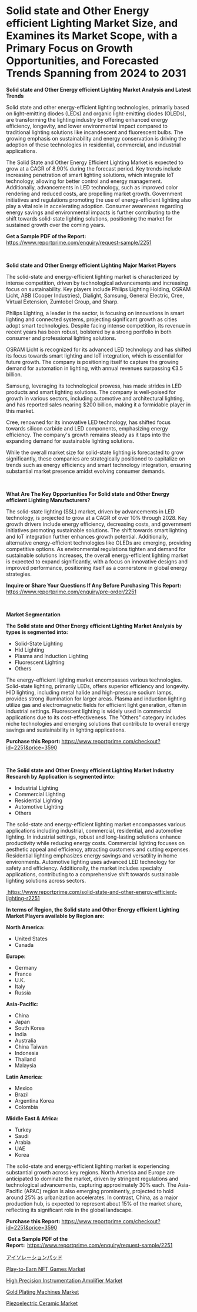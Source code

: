 <p><h1>Solid state and Other Energy efficient Lighting Market Size, and Examines its Market Scope, with a Primary Focus on Growth Opportunities, and Forecasted Trends Spanning from 2024 to 2031</h1></p><p><strong>Solid state and Other Energy efficient Lighting Market Analysis and Latest Trends</strong></p>
<p><p>Solid state and other energy-efficient lighting technologies, primarily based on light-emitting diodes (LEDs) and organic light-emitting diodes (OLEDs), are transforming the lighting industry by offering enhanced energy efficiency, longevity, and lower environmental impact compared to traditional lighting solutions like incandescent and fluorescent bulbs. The growing emphasis on sustainability and energy conservation is driving the adoption of these technologies in residential, commercial, and industrial applications.</p><p>The Solid State and Other Energy Efficient Lighting Market is expected to grow at a CAGR of 8.90% during the forecast period. Key trends include increasing penetration of smart lighting solutions, which integrate IoT technology, allowing for better control and energy management. Additionally, advancements in LED technology, such as improved color rendering and reduced costs, are propelling market growth. Government initiatives and regulations promoting the use of energy-efficient lighting also play a vital role in accelerating adoption. Consumer awareness regarding energy savings and environmental impacts is further contributing to the shift towards solid-state lighting solutions, positioning the market for sustained growth over the coming years.</p></p>
<p><strong>Get a Sample PDF of the Report:&nbsp;</strong> <a href="https://www.reportprime.com/enquiry/request-sample/2251">https://www.reportprime.com/enquiry/request-sample/2251</a></p>
<p>&nbsp;</p>
<p><strong>Solid state and Other Energy efficient Lighting Major Market Players</strong></p>
<p><p>The solid-state and energy-efficient lighting market is characterized by intense competition, driven by technological advancements and increasing focus on sustainability. Key players include Philips Lighting Holding, OSRAM Licht, ABB (Cooper Industries), Dialight, Samsung, General Electric, Cree, Virtual Extension, Zumtobel Group, and Sharp.</p><p>Philips Lighting, a leader in the sector, is focusing on innovations in smart lighting and connected systems, projecting significant growth as cities adopt smart technologies. Despite facing intense competition, its revenue in recent years has been robust, bolstered by a strong portfolio in both consumer and professional lighting solutions.</p><p>OSRAM Licht is recognized for its advanced LED technology and has shifted its focus towards smart lighting and IoT integration, which is essential for future growth. The company is positioning itself to capture the growing demand for automation in lighting, with annual revenues surpassing €3.5 billion.</p><p>Samsung, leveraging its technological prowess, has made strides in LED products and smart lighting solutions. The company is well-poised for growth in various sectors, including automotive and architectural lighting, and has reported sales nearing $200 billion, making it a formidable player in this market.</p><p>Cree, renowned for its innovative LED technology, has shifted focus towards silicon carbide and LED components, emphasizing energy efficiency. The company's growth remains steady as it taps into the expanding demand for sustainable lighting solutions.</p><p>While the overall market size for solid-state lighting is forecasted to grow significantly, these companies are strategically positioned to capitalize on trends such as energy efficiency and smart technology integration, ensuring substantial market presence amidst evolving consumer demands.</p></p>
<p>&nbsp;</p>
<p><strong>What Are The Key Opportunities For Solid state and Other Energy efficient Lighting Manufacturers?</strong></p>
<p><p>The solid-state lighting (SSL) market, driven by advancements in LED technology, is projected to grow at a CAGR of over 10% through 2028. Key growth drivers include energy efficiency, decreasing costs, and government initiatives promoting sustainable solutions. The shift towards smart lighting and IoT integration further enhances growth potential. Additionally, alternative energy-efficient technologies like OLEDs are emerging, providing competitive options. As environmental regulations tighten and demand for sustainable solutions increases, the overall energy-efficient lighting market is expected to expand significantly, with a focus on innovative designs and improved performance, positioning itself as a cornerstone in global energy strategies.</p></p>
<p><strong>Inquire or Share Your Questions If Any Before Purchasing This Report:</strong> <a href="https://www.reportprime.com/enquiry/pre-order/2251">https://www.reportprime.com/enquiry/pre-order/2251</a></p>
<p>&nbsp;</p>
<p><strong>Market Segmentation</strong></p>
<p><strong>The Solid state and Other Energy efficient Lighting Market Analysis by types is segmented into:</strong></p>
<p><ul><li>Solid-State Lighting</li><li>Hid Lighting</li><li>Plasma and Induction Lighting</li><li>Fluorescent Lighting</li><li>Others</li></ul></p>
<p><p>The energy-efficient lighting market encompasses various technologies. Solid-state lighting, primarily LEDs, offers superior efficiency and longevity. HID lighting, including metal halide and high-pressure sodium lamps, provides strong illumination for larger areas. Plasma and induction lighting utilize gas and electromagnetic fields for efficient light generation, often in industrial settings. Fluorescent lighting is widely used in commercial applications due to its cost-effectiveness. The "Others" category includes niche technologies and emerging solutions that contribute to overall energy savings and sustainability in lighting applications.</p></p>
<p><strong>Purchase this Report:&nbsp;</strong><a href="https://www.reportprime.com/checkout?id=2251&price=3590">https://www.reportprime.com/checkout?id=2251&price=3590</a></p>
<p>&nbsp;</p>
<p><strong>The Solid state and Other Energy efficient Lighting Market Industry Research by Application is segmented into:</strong></p>
<p><ul><li>Industrial Lighting</li><li>Commercial Lighting</li><li>Residential Lighting</li><li>Automotive Lighting</li><li>Others</li></ul></p>
<p><p>The solid-state and energy-efficient lighting market encompasses various applications including industrial, commercial, residential, and automotive lighting. In industrial settings, robust and long-lasting solutions enhance productivity while reducing energy costs. Commercial lighting focuses on aesthetic appeal and efficiency, attracting customers and cutting expenses. Residential lighting emphasizes energy savings and versatility in home environments. Automotive lighting uses advanced LED technology for safety and efficiency. Additionally, the market includes specialty applications, contributing to a comprehensive shift towards sustainable lighting solutions across sectors.</p></p>
<p><a href="https://www.reportprime.com/solid-state-and-other-energy-efficient-lighting-r2251">&nbsp;https://www.reportprime.com/solid-state-and-other-energy-efficient-lighting-r2251</a></p>
<p><strong>In terms of Region, the Solid state and Other Energy efficient Lighting Market Players available by Region are:</strong></p>
<p>
    <p> <strong> North America: </strong>
        <ul>
            <li>United States</li>
            <li>Canada</li>
        </ul>
        </p> 
    <p> <strong> Europe: </strong>
        <ul>
            <li>Germany</li>
            <li>France</li>
            <li>U.K.</li>
            <li>Italy</li>
            <li>Russia</li>
        </ul>
        </p> 
    <p> <strong> Asia-Pacific: </strong>
        <ul>
            <li>China</li>
            <li>Japan</li>
            <li>South Korea</li>
            <li>India</li>
            <li>Australia</li>
            <li>China Taiwan</li>
            <li>Indonesia</li>
            <li>Thailand</li>
            <li>Malaysia</li>
        </ul>
        </p> 
    <p> <strong> Latin America: </strong>
        <ul>
            <li>Mexico</li>
            <li>Brazil</li>
            <li>Argentina Korea</li>
            <li>Colombia</li>
        </ul>
        </p> 
    <p> <strong> Middle East & Africa: </strong>
        <ul>
            <li>Turkey</li>
            <li>Saudi</li>
            <li>Arabia</li>
            <li>UAE</li>
            <li>Korea</li>
        </ul>
    </p>
    </p>
<p><p>The solid-state and energy-efficient lighting market is experiencing substantial growth across key regions. North America and Europe are anticipated to dominate the market, driven by stringent regulations and technological advancements, capturing approximately 30% each. The Asia-Pacific (APAC) region is also emerging prominently, projected to hold around 25% as urbanization accelerates. In contrast, China, as a major production hub, is expected to represent about 15% of the market share, reflecting its significant role in the global landscape.</p></p>
<p><strong>Purchase this Report: </strong><a href="https://www.reportprime.com/checkout?id=2251&price=3590">https://www.reportprime.com/checkout?id=2251&price=3590</a></p>
<p>&nbsp;<strong>Get a Sample PDF of the Report:&nbsp;&nbsp;</strong><a href="https://www.reportprime.com/enquiry/request-sample/2251">https://www.reportprime.com/enquiry/request-sample/2251</a></p>
<p><strong></strong></p>
<p><p><a href="https://medium.com/@jeannesawayn2023/%E9%9A%94%E9%9B%A2%E3%83%91%E3%83%83%E3%83%89%E5%B8%82%E5%A0%B4%E3%81%AE%E6%96%B0%E8%88%88%E5%B8%82%E5%A0%B4%E3%83%88%E3%83%AC%E3%83%B3%E3%83%89%E3%81%AF%E4%BD%95%E3%81%A7%E3%81%99%E3%81%8B-%E9%9A%94%E9%9B%A2%E3%83%91%E3%83%83%E3%83%89%E5%B8%82%E5%A0%B4%E3%81%AE%E7%94%A8%E9%80%94-%E7%94%A3%E6%A5%AD%E7%94%A8%E9%80%94-%E5%BB%BA%E8%A8%AD%E7%94%A8%E9%80%94-%E3%81%9D%E3%81%AE%E4%BB%96-%E3%81%A82024%E5%B9%B4%E3%81%8B%E3%82%892031%E5%B9%B4%E3%81%BE%E3%81%A7%E3%81%AE%E4%BA%88%E6%B8%AC%E3%81%95%E3%82%8C%E3%82%8B%E3%82%BF%E3%82%A4%E3%83%97%E3%81%AE%E8%A9%B3%E7%B4%B0%E3%81%AA%E6%A6%82%E8%A6%81-e4f76966a8b1">アイソレーションパッド</a></p><p><a href="https://issuu.com/reportprime-2/docs/play-to-earn-nft-games-market-size-_2fba7c2e26b128">Play-to-Earn NFT Games Market</a></p><p><a href="https://github.com/Chiragrp22/Market-Research-Report-List-6/blob/main/high-precision-instrumentation-amplifier-market.md">High Precision Instrumentation Amplifier Market</a></p><p><a href="https://www.linkedin.com/pulse/global-gold-plating-machines-market-analysis-key-trends-ewyae?trackingId=cPMXR%2BzER3qfxfw%2BvZNIDA%3D%3D">Gold Plating Machines Market</a></p><p><a href="https://medium.com/@cukilcantik89/deep-dive-into-the-piezoelectric-ceramic-market-itstrends-market-segmentation-and-competitive-c3ef47572329">Piezoelectric Ceramic Market</a></p></p>